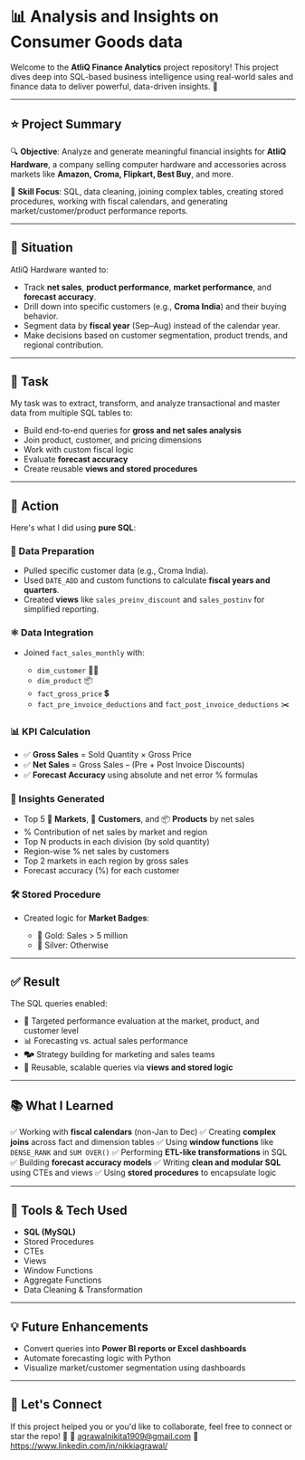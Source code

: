 # 📊 Analysis and Insights on Consumer Goods data

Welcome to the **AtliQ Finance Analytics** project repository!
This project dives deep into SQL-based business intelligence using real-world sales and finance data to deliver powerful, data-driven insights. 🚀

---

## ⭐ Project Summary

🔍 **Objective**: Analyze and generate meaningful financial insights for **AtliQ Hardware**, a company selling computer hardware and accessories across markets like **Amazon, Croma, Flipkart, Best Buy**, and more.

🧠 **Skill Focus**: SQL, data cleaning, joining complex tables, creating stored procedures, working with fiscal calendars, and generating market/customer/product performance reports.

---

## 🦮 Situation

AtliQ Hardware wanted to:

* Track **net sales**, **product performance**, **market performance**, and **forecast accuracy**.
* Drill down into specific customers (e.g., **Croma India**) and their buying behavior.
* Segment data by **fiscal year** (Sep–Aug) instead of the calendar year.
* Make decisions based on customer segmentation, product trends, and regional contribution.

---

## 🎯 Task

My task was to extract, transform, and analyze transactional and master data from multiple SQL tables to:

* Build end-to-end queries for **gross and net sales analysis**
* Join product, customer, and pricing dimensions
* Work with custom fiscal logic
* Evaluate **forecast accuracy**
* Create reusable **views and stored procedures**

---

## 🔨 Action

Here's what I did using **pure SQL**:

### 🧹 Data Preparation

* Pulled specific customer data (e.g., Croma India).
* Used `DATE_ADD` and custom functions to calculate **fiscal years and quarters**.
* Created **views** like `sales_preinv_discount` and `sales_postinv` for simplified reporting.

### ⚛️ Data Integration

* Joined `fact_sales_monthly` with:

  * `dim_customer` 🧑‍💼
  * `dim_product` 📦
  * `fact_gross_price` 💲
  * `fact_pre_invoice_deductions` and `fact_post_invoice_deductions` ✂️

### 📊 KPI Calculation

* ✅ **Gross Sales** = Sold Quantity × Gross Price
* ✅ **Net Sales** = Gross Sales – (Pre + Post Invoice Discounts)
* ✅ **Forecast Accuracy** using absolute and net error % formulas

### 🧠 Insights Generated

* Top 5 📍 **Markets**, 🧑 **Customers**, and 📦 **Products** by net sales
* % Contribution of net sales by market and region
* Top N products in each division (by sold quantity)
* Region-wise % net sales by customers
* Top 2 markets in each region by gross sales
* Forecast accuracy (%) for each customer

### 🛠️ Stored Procedure

* Created logic for **Market Badges**:

  * 🥇 Gold: Sales > 5 million
  * 🥈 Silver: Otherwise

---

## ✅ Result

The SQL queries enabled:

* 📌 Targeted performance evaluation at the market, product, and customer level
* 📊 Forecasting vs. actual sales performance
* 🗫 Strategy building for marketing and sales teams
* 🔄 Reusable, scalable queries via **views and stored logic**

---

## 📚 What I Learned

✅ Working with **fiscal calendars** (non-Jan to Dec)
✅ Creating **complex joins** across fact and dimension tables
✅ Using **window functions** like `DENSE_RANK` and `SUM OVER()`
✅ Performing **ETL-like transformations** in SQL
✅ Building **forecast accuracy models**
✅ Writing **clean and modular SQL** using CTEs and views
✅ Using **stored procedures** to encapsulate logic

---

## 🧹 Tools & Tech Used

* **SQL (MySQL)**
* Stored Procedures
* CTEs
* Views
* Window Functions
* Aggregate Functions
* Data Cleaning & Transformation

---

## 💡 Future Enhancements

* Convert queries into **Power BI reports or Excel dashboards**
* Automate forecasting logic with Python
* Visualize market/customer segmentation using dashboards

---

## 🙌 Let's Connect

If this project helped you or you'd like to collaborate, feel free to connect or star the repo! 🌟
📧 agrawalnikita1909@gmail.com
🔗 https://www.linkedin.com/in/nikkiagrawal/
